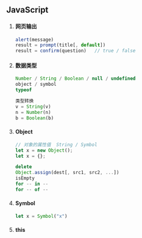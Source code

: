 ## JavaScript

1. #### 网页输出

   ```javascript
   alert(message)
   result = prompt(title[, default])
   result = confirm(question)	// true / false
   ```

   

2. #### 数据类型

   ```javascript
   Number / String / Boolean / null / undefined
   object / symbol
   typeof
   ```

   ```javascript
   类型转换
   v = String(v)
   n = Number(n)
   b = Boolean(b)
   ```

   

3. #### Object

   ```javascript
   // 对象的属性值  String / Symbol
   let x = new Object();
   let x = {};
   
   delete 
   Object.assign(dest[, src1, src2, ...])
   isEmpty
   for -- in --
   for -- of --
   ```

   

4. #### Symbol

   ```javascript
   let x = Symbol("x")
   ```



5. #### this

   ```
   
   ```

   

